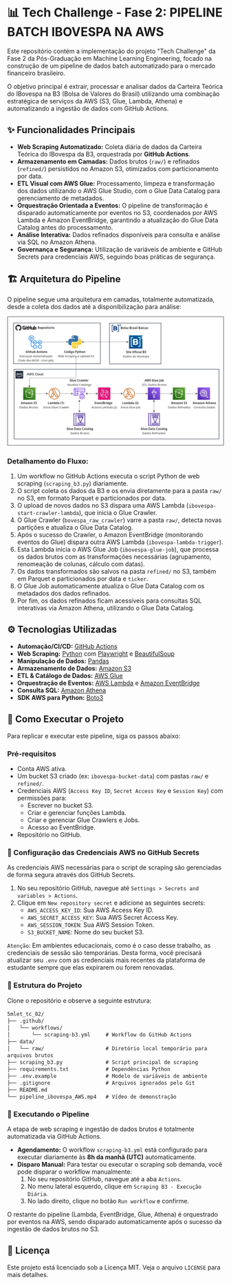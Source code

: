 # 📊 Tech Challenge - Fase 2: PIPELINE BATCH IBOVESPA NA AWS

Este repositório contém a implementação do projeto "Tech Challenge" da Fase 2 da Pós-Graduação em Machine Learning Engineering, focado na construção de um pipeline de dados batch automatizado para o mercado financeiro brasileiro.

O objetivo principal é extrair, processar e analisar dados da Carteira Teórica do IBovespa na B3 (Bolsa de Valores do Brasil) utilizando uma combinação estratégica de serviços da AWS (S3, Glue, Lambda, Athena) e automatizando a ingestão de dados com GitHub Actions.

## ✨ Funcionalidades Principais

*   **Web Scraping Automatizado:** Coleta diária de dados da Carteira Teórica do IBovespa da B3, orquestrada por **GitHub Actions**.
*   **Armazenamento em Camadas:** Dados brutos (`raw/`) e refinados (`refined/`) persistidos no Amazon S3, otimizados com particionamento por data.
*   **ETL Visual com AWS Glue:** Processamento, limpeza e transformação dos dados utilizando o AWS Glue Studio, com o Glue Data Catalog para gerenciamento de metadados.
*   **Orquestração Orientada a Eventos:** O pipeline de transformação é disparado automaticamente por eventos no S3, coordenados por AWS Lambda e Amazon EventBridge, garantindo a atualização do Glue Data Catalog antes do processamento.
*   **Análise Interativa:** Dados refinados disponíveis para consulta e análise via SQL no Amazon Athena.
*   **Governança e Segurança:** Utilização de variáveis de ambiente e GitHub Secrets para credenciais AWS, seguindo boas práticas de segurança.

## 🏗️ Arquitetura do Pipeline

O pipeline segue uma arquitetura em camadas, totalmente automatizada, desde a coleta dos dados até a disponibilização para análise:

![Arquitetura do Pipeline](img/arquitetura_pipeline.jpg)

### Detalhamento do Fluxo:

1.  Um workflow no GitHub Actions executa o script Python de web scraping (`scraping_b3.py`) diariamente.
2.  O script coleta os dados da B3 e os envia diretamente para a pasta `raw/` no S3, em formato Parquet e particionados por data.
3.  O upload de novos dados no S3 dispara uma AWS Lambda (`ibovespa-start-crawler-lambda`), que inicia o Glue Crawler.
4.  O Glue Crawler (`bovespa_raw_crawler`) varre a pasta `raw/`, detecta novas partições e atualiza o Glue Data Catalog.
5.  Após o sucesso do Crawler, o Amazon EventBridge (monitorando eventos do Glue) dispara outra AWS Lambda (`ibovespa-lambda-trigger`).
6.  Esta Lambda inicia o AWS Glue Job (`ibovespa-glue-job`), que processa os dados brutos com as transformações necessárias (agrupamento, renomeação de colunas, cálculo com datas).
7.  Os dados transformados são salvos na pasta `refined/` no S3, também em Parquet e particionados por data e `ticker`.
8.  O Glue Job automaticamente atualiza o Glue Data Catalog com os metadados dos dados refinados.
9.  Por fim, os dados refinados ficam acessíveis para consultas SQL interativas via Amazon Athena, utilizando o Glue Data Catalog.

## ⚙️ Tecnologias Utilizadas

*   **Automação/CI/CD:** [GitHub Actions](https://docs.github.com/en/actions)
*   **Web Scraping:** [Python](https://www.python.org/) com [Playwright](https://playwright.dev/) e [BeautifulSoup](https://www.crummy.com/software/BeautifulSoup/bs4/doc/)
*   **Manipulação de Dados:** [Pandas](https://pandas.pydata.org/)
*   **Armazenamento de Dados:** [Amazon S3](https://aws.amazon.com/s3/)
*   **ETL & Catálogo de Dados:** [AWS Glue](https://aws.amazon.com/glue/)
*   **Orquestração de Eventos:** [AWS Lambda](https://aws.amazon.com/lambda/) e [Amazon EventBridge](https://aws.amazon.com/eventbridge/)
*   **Consulta SQL:** [Amazon Athena](https://aws.amazon.com/athena/)
*   **SDK AWS para Python:** [Boto3](https://boto3.amazonaws.com/v1/documentation/api/latest/index.html)

## 🚀 Como Executar o Projeto

Para replicar e executar este pipeline, siga os passos abaixo:

### Pré-requisitos

*   Conta AWS ativa.
*   Um bucket S3 criado (ex: `ibovespa-bucket-data`) com pastas `raw/` e `refined/`.
*   Credenciais AWS (`Access Key ID`, `Secret Access Key` e `Session Key`) com permissões para:
    *   Escrever no bucket S3.
    *   Criar e gerenciar funções Lambda.
    *   Criar e gerenciar Glue Crawlers e Jobs.
    *   Acesso ao EventBridge.
*   Repositório no GitHub.

### 🔐 Configuração das Credenciais AWS no GitHub Secrets

As credenciais AWS necessárias para o script de scraping são gerenciadas de forma segura através dos GitHub Secrets.

1.  No seu repositório GitHub, navegue até `Settings > Secrets and variables > Actions`.
2.  Clique em `New repository secret` e adicione as seguintes secrets:
    *   `AWS_ACCESS_KEY_ID`: Sua AWS Access Key ID.
    *   `AWS_SECRET_ACCESS_KEY`: Sua AWS Secret Access Key.
    *   `AWS_SESSION_TOKEN`: Sua AWS Session Token.
    *   `S3_BUCKET_NAME`: Nome do seu bucket S3.

`Atenção`: Em ambientes educacionais, como é o caso desse trabalho, as credenciais de sessão são temporárias. Desta forma, você precisará atualizar seu `.env` com as credenciais mais recentes da plataforma de estudante sempre que elas expirarem ou forem renovadas.

### 📂 Estrutura do Projeto

Clone o repositório e observe a seguinte estrutura:

```
5mlet_tc_02/
├── .github/
│   └── workflows/
│       └── scraping-b3.yml     # Workflow do GitHub Actions
├── data/ 
│   └── raw/                    # Diretório local temporário para arquivos brutos 
├── scraping_b3.py              # Script principal de scraping
├── requirements.txt            # Dependências Python
├── .env.example                # Modelo de variáveis de ambiente
├── .gitignore                  # Arquivos ignorados pelo Git
├── README.md  
└── pipeline_ibovespa_AWS.mp4   # Vídeo de demonstração                  
```

### 🏃 Executando o Pipeline

A etapa de web scraping e ingestão de dados brutos é totalmente automatizada via GitHub Actions.

*   **Agendamento:** O workflow `scraping-b3.yml` está configurado para executar diariamente às **8h da manhã (UTC)** automaticamente.
*   **Disparo Manual:** Para testar ou executar o scraping sob demanda, você pode disparar o workflow manualmente:
    1.  No seu repositório GitHub, navegue até a aba `Actions`.
    2.  No menu lateral esquerdo, clique em `Scraping B3 - Execução Diária`.
    3.  No lado direito, clique no botão `Run workflow` e confirme.

O restante do pipeline (Lambda, EventBridge, Glue, Athena) é orquestrado por eventos na AWS, sendo disparado automaticamente após o sucesso da ingestão de dados brutos no S3.

## 📄 Licença

Este projeto está licenciado sob a Licença MIT. Veja o arquivo `LICENSE` para mais detalhes.